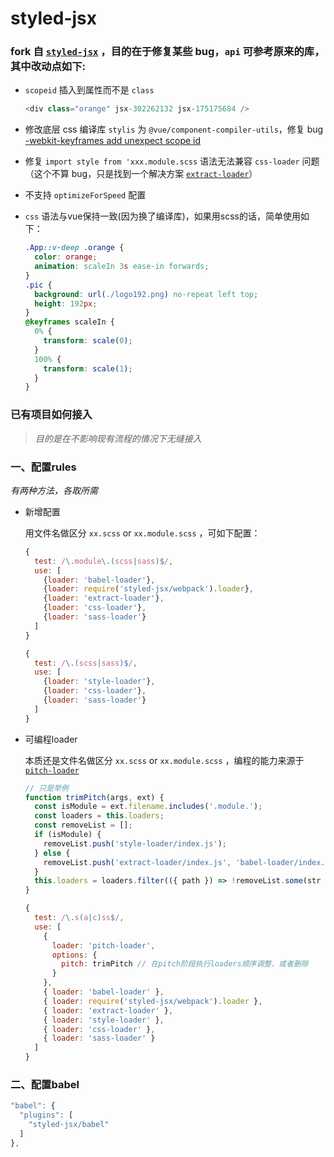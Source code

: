 # styled-jsx

### fork 自 [`styled-jsx`](https://github.com/zeit/styled-jsx) ，目的在于修复某些 bug，`api` 可参考原来的库，其中改动点如下:

- `scopeid` 插入到属性而不是 `class`

  ```javascript
  <div class="orange" jsx-302262132 jsx-175175684 />
  ```

- 修改底层 css 编译库 `stylis` 为 `@vue/component-compiler-utils`，修复 bug [-webkit-keyframes add unexpect scope id](https://github.com/thysultan/stylis.js/issues/200)

- 修复 `import style from 'xxx.module.scss` 语法无法兼容 `css-loader` 问题（这个不算 bug，只是找到一个解决方案 [`extract-loader`](https://github.com/peerigon/extract-loader)）

- 不支持 `optimizeForSpeed` 配置

- `css` 语法与vue保持一致(因为换了编译库)，如果用scss的话，简单使用如下：
  ```css
  .App::v-deep .orange {
    color: orange;
    animation: scaleIn 3s ease-in forwards;
  }
  .pic {
    background: url(./logo192.png) no-repeat left top;
    height: 192px;
  }
  @keyframes scaleIn {
    0% {
      transform: scale(0);
    }
    100% {
      transform: scale(1);
    }
  }
  ```

### 已有项目如何接入

> _目的是在不影响现有流程的情况下无缝接入_

### 一、配置rules

_有两种方法，各取所需_

- 新增配置

  用文件名做区分 `xx.scss` or `xx.module.scss` ，可如下配置：

  ```javascript
  {
    test: /\.module\.(scss|sass)$/,
    use: [
      {loader: 'babel-loader'},
      {loader: require('styled-jsx/webpack').loader},
      {loader: 'extract-loader'},
      {loader: 'css-loader'},
      {loader: 'sass-loader'}
    ]
  }

  {
    test: /\.(scss|sass)$/,
    use: [
      {loader: 'style-loader'},
      {loader: 'css-loader'},
      {loader: 'sass-loader'}
    ]
  }
  ```


- 可编程loader

  本质还是文件名做区分 `xx.scss` or `xx.module.scss` ，编程的能力来源于 [`pitch-loader`](https://github.com/singleparty/pitch-loader)

  ```javascript
  // 只是举例
  function trimPitch(args, ext) {
    const isModule = ext.filename.includes('.module.');
    const loaders = this.loaders;
    const removeList = [];
    if (isModule) {
      removeList.push('style-loader/index.js');
    } else {
      removeList.push('extract-loader/index.js', 'babel-loader/index.js', 'styled-jsx/dist/webpack.js');
    }
    this.loaders = loaders.filter(({ path }) => !removeList.some(str => path.includes(str)));
  }

  {
    test: /\.s(a|c)ss$/,
    use: [
      { 
        loader: 'pitch-loader', 
        options: {
          pitch: trimPitch // 在pitch阶段执行loaders顺序调整、或者删除
        }
      },
      { loader: 'babel-loader' },
      { loader: require('styled-jsx/webpack').loader },
      { loader: 'extract-loader' },
      { loader: 'style-loader' },
      { loader: 'css-loader' },
      { loader: 'sass-loader' }
    ]
  }
  ```

### 二、配置babel

```javascript
"babel": {
  "plugins": [
    "styled-jsx/babel"
  ]
},
```
